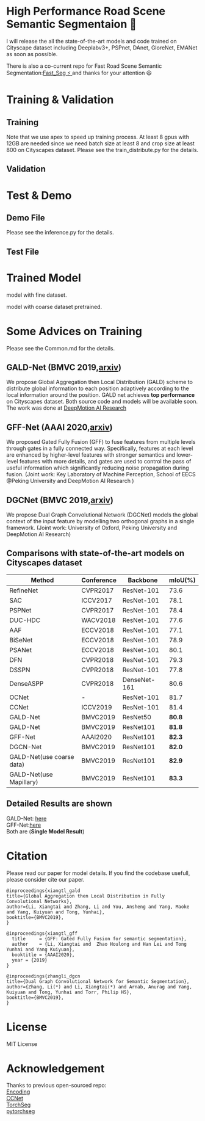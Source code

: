 # High Performance Road Scene Semantic Segmentaion :tada:

I will release the all the state-of-the-art models and code trained on Cityscape dataset including Deeplabv3+, PSPnet, DAnet, GloreNet, EMANet as soon as possible.

There is also a co-current repo for Fast Road Scene Semantic Segmentation:[Fast_Seg :zap: ](https://github.com/lxtGH/Fast_Seg) and thanks for your attention :smiley:



# Training & Validation
## Training 
Note that we use apex to speed up training process. 
At least 8 gpus with 12GB are needed since we need batch size at least 8 and crop size at least 800 on Cityscapes dataset.
Please see the train_distribute.py for the details. 

## Validation

# Test & Demo

## Demo File 
Please see the inference.py for the details.

## Test File


# Trained Model
model with fine dataset.  

model with coarse dataset pretrained.  


# Some Advices on Training
Please see the Common.md for the details.



## GALD-Net (BMVC 2019,[arxiv](https://arxiv.org/pdf/1909.07229.pdf))
We propose Global Aggregation then Local Distribution (GALD) scheme to distribute global information to each position adaptively according to the local information around the position. GALD net achieves **top performance** on Cityscapes dataset. Both source code and models will be available soon. The work was done at [DeepMotion AI Research](https://deepmotion.ai/) 

## GFF-Net (AAAI 2020,[arxiv](https://arxiv.org/abs/1904.01803))
We proposed Gated Fully Fusion (GFF) to fuse features from multiple levels through gates in a fully connected way. Specifically, features at each level are enhanced by higher-level features with stronger semantics and lower-level features with more details, and gates are used to control the pass of useful information which significantly reducing noise propagation during fusion. (Joint work: Key Laboratory of Machine Perception, School of EECS @Peking University and DeepMotion AI Research )

## DGCNet (BMVC 2019,[arxiv](https://arxiv.org/abs/1909.06121)) 
We propose Dual Graph Convolutional Network (DGCNet) models the global context of the input feature by modelling two orthogonal graphs in a single framework. (Joint work: University of Oxford, Peking University and DeepMotion AI Research)

##  Comparisons with state-of-the-art models on Cityscapes dataset 
Method | Conference | Backbone | mIoU(\%) 
---- | ---- | ---- | ----
RefineNet |  CVPR2017  | ResNet-101  |  73.6 
SAC  |  ICCV2017  | ResNet-101  |  78.1 
PSPNet |  CVPR2017  | ResNet-101  |  78.4
DUC-HDC | WACV2018 | ResNet-101 | 77.6 
AAF |   ECCV2018  | ResNet-101  |  77.1 
BiSeNet |   ECCV2018  | ResNet-101  |  78.9 
PSANet |  ECCV2018  | ResNet-101  |  80.1 
DFN  |  CVPR2018  | ResNet-101  |  79.3 
DSSPN | CVPR2018  | ResNet-101  | 77.8 
DenseASPP  |  CVPR2018  | DenseNet-161  |  80.6
OCNet| - |  ResNet-101 | 81.7 
CCNet| ICCV2019 | ResNet-101 | 81.4
GALD-Net | BMVC2019 | ResNet50 |**80.8**
GALD-Net | BMVC2019| ResNet101 |**81.8**
GFF-Net | AAAI2020 | ResNet101 | **82.3**
DGCN-Net | BMVC2019 | ResNet101 | **82.0**
GALD-Net(use coarse data) |BMVC2019 | ResNet101 |**82.9**
GALD-Net(use Mapillary)|BMVC2019 |ResNet101| **83.3**


## Detailed Results are shown 
GALD-Net:
[here](https://www.cityscapes-dataset.com/anonymous-results/?id=5ee0f5098e160aa56db6e9ed01c5fbc73d4ac736b6b61751b50ad31067b0d5bd)   
GFF-Net:[here](https://www.cityscapes-dataset.com/method-details/?submissionID=3719)  
Both are (**Single Model Result**)  


# Citation 
Please read our paper for model details. 
If you find the codebase usefull, please consider cite our paper.
```
@inproceedings{xiangtl_gald
title={Global Aggregation then Local Distribution in Fully Convolutional Networks},
author={Li, Xiangtai and Zhang, Li and You, Ansheng and Yang, Maoke and Yang, Kuiyuan and Tong, Yunhai},
booktitle={BMVC2019},
}
```
```
@inproceedings{xiangtl_gff
  title     = {GFF: Gated Fully Fusion for semantic segmentation},
  author    = {Li, Xiangtai and  Zhao Houlong and Han Lei and Tong Yunhai and Yang Kuiyuan},
  booktitle = {AAAI2020},
  year = {2019}
}
```
```
@inproceedings{zhangli_dgcn
title={Dual Graph Convolutional Network for Semantic Segmentation},
author={Zhang, Li(*) and Li, Xiangtai(*) and Arnab, Anurag and Yang, Kuiyuan and Tong, Yunhai and Torr, Philip HS},
booktitle={BMVC2019},
}
```

# License
MIT License


# Acknowledgement

Thanks to previous open-sourced repo:  
[Encoding](https://github.com/zhanghang1989/PyTorch-Encoding)    
[CCNet](https://github.com/speedinghzl/CCNet)   
[TorchSeg](https://github.com/ycszen/TorchSeg)  
[pytorchseg](https://github.com/meetshah1995/pytorch-semseg) 
